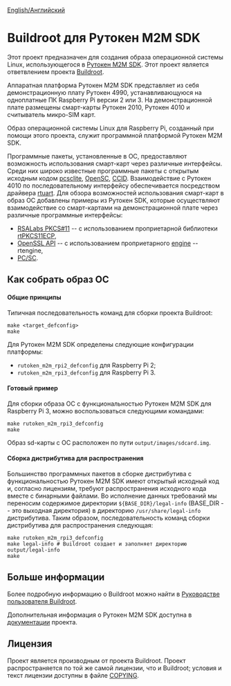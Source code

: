[English/Английский](README_EN.rutoken.md)

# Buildroot для Рутокен M2M SDK 

Этот проект предназначен для создания образа операционной системы Linux, использующегося в [Рутокен M2M SDK](https://www.rutoken.ru/products/all/rutoken-m2m/). Этот проект является ответвлением проекта [Buildroot](https://buildroot.org/).

Аппаратная платформа Рутокен M2M SDK представляет из себя демонстрационную плату Рутокен 4990, устанавливающуюся на одноплатные ПК Raspberry Pi версии 2 или 3. На демонстрационной плате размещены смарт-карты Рутокен 2010, Рутокен 4010 и считыватель микро-SIM карт.

Образ операционной системы Linux для Raspberry Pi, созданный при помощи этого проекта, служит программной платформой Рутокен M2M SDK.

Программные пакеты, установленные в ОС, предоставляют возможность использования смарт-карт через различные интерфейсы. Среди них широко известные программные пакеты с открытым исходным кодом [pcsclite](https://pcsclite.apdu.fr/), [OpenSC](https://github.com/OpenSC/OpenSC), [CCID](https://ccid.apdu.fr/). Взаимодействие с Рутокен 4010 по последовательному интерфейсу обеспечивается посредством драйвера [rtuart](https://github.com/AktivCo/rtuart). Для обзора возможностей использования смарт-карт в образ ОС добавлены примеры из Рутокен SDK, которые осуществляют взаимодействие со смарт-картами на демонстрационной плате через различные программные интерфейсы: 
* [RSALabs PKCS#11](https://dev.rutoken.ru/display/PUB/PKCS%2311) -- с использованием проприетарной библиотеки [rtPKCS11ECP](https://www.rutoken.ru/support/download/pkcs/), 
* [OpenSSL API](https://www.openssl.org/docs/manmaster/man3/) -- с использованием проприетарного [engine](https://github.com/openssl/openssl/blob/OpenSSL_1_1_1e/README.ENGINE) -- rtengine,
* [PC/SC](https://pcsclite.apdu.fr/api/group__API.html).

## Как собрать образ ОС

#### Общие принципы

Типичная последовательность команд для сборки проекта Buildroot:

```
make <target_defconfig>
make
```

Для Рутокен M2M SDK определены следующие конфигурации платформы:
* `rutoken_m2m_rpi2_defconfig` для Raspberry Pi 2;
* `rutoken_m2m_rpi3_defconfig` для Raspberry Pi 3.

#### Готовый пример

Для сборки образа ОС с функциональностью Рутокен M2M SDK для Raspberry Pi 3, можно воспользоваться следующими командами:

```
make rutoken_m2m_rpi3_defconfig
make
```

Образ sd-карты с ОС расположен по пути `output/images/sdcard.img`.

#### Сборка дистрибутива для распространения

Большинство программных пакетов в сборке дистрибутива с функциональностью Рутокен M2M SDK имеют открытый исходный код и, согласно лицензиям, требуют распространения исходного кода вместе с бинарными файлами. Во исполнение данных требований мы переносим содержимое директории `${BASE_DIR}/legal-info` (BASE_DIR -- это выходная директория) в директорию `/usr/share/legal-info` дистрибутива. Таким образом, последовательность команд сборки дистрибутива для распространения следующая:

```
make rutoken_m2m_rpi3_defconfig
make legal-info # Buildroot создает и заполняет директорию output/legal-info
make
```

## Больше информации

Более подробную информацию о Buildroot можно найти в [Руководстве пользователя Buildroot](https://buildroot.org/downloads/manual/manual.html).

Дополнительная информация о Рутокен M2M SDK доступна в [документации](rutoken-docs/index.md) проекта.

## Лицензия

Проект является производным от проекта Buildroot. Проект распространяется по той же самой лицензии,
что и Buildroot; условия и текст лицензии доступны в файле [COPYING](COPYING).